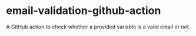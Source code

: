 # email-validation-github-action
A GitHub action to check whether a provided variable is a valid email or not.
